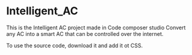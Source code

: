 Intelligent_AC
==============

This is the Intelligent AC project made in Code composer studio
Convert any AC into a smart AC that can be controlled over the internet.

To use the source code, download it and add it ot CSS.
